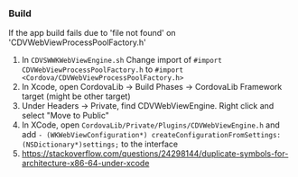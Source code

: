 ### Build
If the app build fails due to 'file not found' on 'CDVWebViewProcessPoolFactory.h'


1. In `CDVSWWKWebViewEngine.sh` Change import of `#import CDVWebViewProcessPoolFactory.h` to `#import <Cordova/CDVWebViewProcessPoolFactory.h>`
2. In Xcode, open CordovaLib -> Build Phases -> CordovaLib Framework target (might be other target)
3. Under Headers -> Private, find CDVWebViewEngine. Right click and select "Move to Public"
4. In XCode, open `CordovaLib/Private/Plugins/CDVWebViewEngine.h` and add `- (WKWebViewConfiguration*) createConfigurationFromSettings:(NSDictionary*)settings;` to the interface
5. https://stackoverflow.com/questions/24298144/duplicate-symbols-for-architecture-x86-64-under-xcode